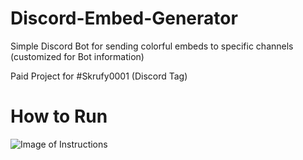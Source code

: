 # Discord-Embed-Generator
Simple Discord Bot for sending colorful embeds to specific channels (customized for Bot information)

Paid Project for #Skrufy0001 (Discord Tag)

# How to Run
![Image of Instructions]("C:\Users\resel\Pictures\instructions.GIF")
